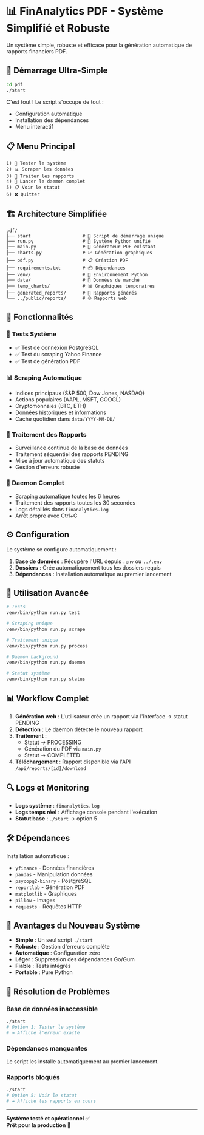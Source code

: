 # 📊 FinAnalytics PDF - Système Simplifié et Robuste

Un système simple, robuste et efficace pour la génération automatique de rapports financiers PDF.

## 🚀 Démarrage Ultra-Simple

```bash
cd pdf
./start
```

C'est tout ! Le script s'occupe de tout :
- Configuration automatique
- Installation des dépendances
- Menu interactif

## 📋 Menu Principal

```
1) 🧪 Tester le système
2) 📊 Scraper les données  
3) 🔄 Traiter les rapports
4) 🚀 Lancer le daemon complet
5) 📋 Voir le statut
6) ❌ Quitter
```

## 🏗️ Architecture Simplifiée

```
pdf/
├── start                   # 🚀 Script de démarrage unique
├── run.py                  # 🐍 Système Python unifié
├── main.py                 # 📄 Générateur PDF existant
├── charts.py               # 📈 Génération graphiques
├── pdf.py                  # 📋 Création PDF
├── requirements.txt        # 📦 Dépendances
├── venv/                   # 🐍 Environnement Python
├── data/                   # 💾 Données de marché
├── temp_charts/            # 📊 Graphiques temporaires
├── generated_reports/      # 📄 Rapports générés
└── ../public/reports/      # 🌐 Rapports web
```

## 🔧 Fonctionnalités

### 🧪 Tests Système
- ✅ Test de connexion PostgreSQL
- ✅ Test du scraping Yahoo Finance
- ✅ Test de génération PDF

### 📊 Scraping Automatique
- Indices principaux (S&P 500, Dow Jones, NASDAQ)
- Actions populaires (AAPL, MSFT, GOOGL)
- Cryptomonnaies (BTC, ETH)
- Données historiques et informations
- Cache quotidien dans `data/YYYY-MM-DD/`

### 🔄 Traitement des Rapports
- Surveillance continue de la base de données
- Traitement séquentiel des rapports PENDING
- Mise à jour automatique des statuts
- Gestion d'erreurs robuste

### 🚀 Daemon Complet
- Scraping automatique toutes les 6 heures
- Traitement des rapports toutes les 30 secondes
- Logs détaillés dans `finanalytics.log`
- Arrêt propre avec Ctrl+C

## ⚙️ Configuration

Le système se configure automatiquement :

1. **Base de données** : Récupère l'URL depuis `.env` ou `../.env`
2. **Dossiers** : Crée automatiquement tous les dossiers requis
3. **Dépendances** : Installation automatique au premier lancement

## 🐍 Utilisation Avancée

```bash
# Tests
venv/bin/python run.py test

# Scraping unique
venv/bin/python run.py scrape

# Traitement unique
venv/bin/python run.py process

# Daemon background
venv/bin/python run.py daemon

# Statut système
venv/bin/python run.py status
```

## 📊 Workflow Complet

1. **Génération web** : L'utilisateur crée un rapport via l'interface → statut PENDING
2. **Détection** : Le daemon détecte le nouveau rapport
3. **Traitement** : 
   - Statut → PROCESSING
   - Génération du PDF via `main.py`
   - Statut → COMPLETED
4. **Téléchargement** : Rapport disponible via l'API `/api/reports/[id]/download`

## 🔍 Logs et Monitoring

- **Logs système** : `finanalytics.log`
- **Logs temps réel** : Affichage console pendant l'exécution
- **Statut base** : `./start` → option 5

## 🛠️ Dépendances

Installation automatique :
- `yfinance` - Données financières
- `pandas` - Manipulation données
- `psycopg2-binary` - PostgreSQL
- `reportlab` - Génération PDF
- `matplotlib` - Graphiques
- `pillow` - Images
- `requests` - Requêtes HTTP

## 🎯 Avantages du Nouveau Système

- **Simple** : Un seul script `./start`
- **Robuste** : Gestion d'erreurs complète
- **Automatique** : Configuration zéro
- **Léger** : Suppression des dépendances Go/Gum
- **Fiable** : Tests intégrés
- **Portable** : Pure Python

## 🚨 Résolution de Problèmes

### Base de données inaccessible
```bash
./start
# Option 1: Tester le système
# → Affiche l'erreur exacte
```

### Dépendances manquantes
Le script les installe automatiquement au premier lancement.

### Rapports bloqués
```bash
./start
# Option 5: Voir le statut
# → Affiche les rapports en cours
```

---

**Système testé et opérationnel** ✅  
**Prêt pour la production** 🚀